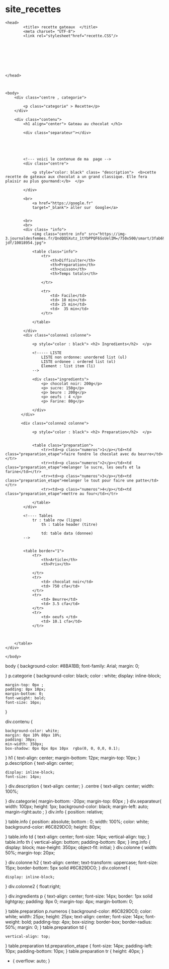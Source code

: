 # site_recettes<!DOCTYPE html>

<html  lang="fr">

    <head>
            <title> recette gateaux  </title>
            <meta charset= "UTF-8">
            <link rel="stylesheet"href="recette.CSS"/>


            
                



            
    </head>



    <body>
        <div class="centre , categorie">

            <p class="categorie" > Recette</p>
        </div>

        <div class="contenu">
            <h1 align="center"> Gateau au chocolat </h1>

            <div class="separateur"></div>


            


            <!--- voici le contenue de ma  page -->
            <div class="centre">

                <p style="color: black" class= "description">  <b>cette recette de gateaux aux chocolat a un grand classique. Elle fera plaisir au plus gourmand:</b>  </p>

            </div>

            <br>
                <a href="https://google.fr"
                target="_blank"> aller sur  Google</a>
            
            
            <br>
            <br>
            <div class= "info">
                <img class="centre info" src="https://img-3.journaldesfemmes.fr/QndQQSXutz_1tYbPPQF6SsUelIM=/750x500/smart/3fab692feaaf4aeda820708bbb11ada6/recipe-jdf/10018954.jpg">

                <table class="info">
                    <tr>
                        <th>Difficulter</th>
                        <th>Preparation</th>
                        <th>cuisson</th>
                        <th>Temps totals</th>

                    </tr>

                    <tr>
                        <td> Facile</td>
                        <td> 10 min</td>
                        <td> 25 min</td>
                        <td>  35 min</td>
                    </tr>

                </table>
                
            </div>
            <div class="colonne1 colonne">

                <p style="color : black"> <h2> Ingredients</h2>  </p>

                <!----- LISTE 
                    LISTE non ordonne: unordered list (ul)
                    LISTE ordonee : ordered list (ol)
                    Element : list item (li)
                -->

                <div class="ingredients">
                    <p> chocolat noir: 200g</p>
                    <p> sucre: 150g</p>
                    <p> beure : 200g</p>
                    <p> oeufs : 4 </p>
                    <p> Farine: 80g</p>

                </div>
           </div>

           <div class="colonne2 colonne">

                <p style="color : black"> <h2> Preparation</h2>  </p>

               
                <table class="preparation">
                    <tr><td><p class="numeros">1</p></td><td class="preparation_etape">faire fondre le chocolat avec du beurre</td></tr>
                    <tr><td><p class="numeros">2</p></td><td class="preparation_etape">melanger le sucre, les oeufs et la farine</td></tr>
                    <tr><td><p class="numeros">3</p></td><td class="preparation_etape">melanger le tout pour faire une patte</td></tr>
                    <tr><td><p class="numeros">4</p></td><td class="preparation_etape">mettre au four</td></tr>

                </table>
            </div>

            <!---- Tables 
                tr : table row (ligne)
                    th : table header (titre)
                
                    td: table data (donnee)
            -->


            <table border="1">
                <tr>
                    <th>Article</th>
                    <th>Prix</th>

                </tr>
                <tr>
                    <td> chocolat noir</td>
                    <td> 750 cfa</td>
                </tr>
                <tr>
                    <td> Beurre</td>
                    <td> 3.5 cfa</td>
                </tr>
                <tr>
                    <td> oeufs </td>
                    <td> 10.1 cfa</td>
                </tr>



        </table>
    </div>

    </body>
</html>
body {
    background-color: #8BA1BB;
    font-family: Arial;
    margin: 0;

}
p.categorie {
    background-color: black;
    color : white; 
    display: inline-block;
    
    margin-top: 0px ;
    padding: 8px 10px;
    margin-bottom: 0;
    font-weight: bold;
    font-size: 16px;
}

div.contenu {

    background-color: white;
    margin: 0px 10% 80px 10%;
    padding: 30px; 
    min-width: 350px;
    box-shadow: 0px 0px 8px 10px  rgba(0, 0, 0,0, 0.1);
}
h1 {
    text-align: center;
    margin-bottom: 12px;
    margin-top: 10px;
}
p.description {
    text-align: center;

    display: inline-block;
    font-size: 14px;
}
div.description {
    text-align: center;
}
.centre {
    text-align: center;
    width: 100%;

}
div.categorie{
    margin-bottom: -20px;
    margin-top: 60px ;
}
div.separateur{
    width: 100px;
    height: 1px;
    background-color: black;
    margin-left: auto;
    margin-right:auto ;
}
div.info {
    position: relative;


}
table.info {
    position: absolute;
    bottom : 0;
    width: 100%;
    color: white;
    background-color: #6C829DC0;
    height: 80px;


}
table.info td {
    text-align: center;
    font-size: 14px;
    vertical-align: top;
}
table.info th {
    vertical-align: bottom;
    padding-bottom: 8px;
}
img.info {
    display: block;
    max-height: 350px;
    object-fit: initial;
}
div.colonne {
    width: 50%;
    margin-top: 20px;

}
div.colonne h2 {
    text-align: center;
    text-transform: uppercase;
    font-size: 15px;
    border-bottom: 5px  solid #6C829DC0;
}
div.colonne1 {
    
    display: inline-block;

    


}
div.colonne2 {
    float:right;
    
    


}
div.ingredients p  {
    text-align: center;
    font-size: 14px;
    border: 1px solid lightgray;
    padding: 8px 0;
    margin-top: 4px;
    margin-bottom: 0;


}
table.preparation  p.numeros {
    background-color: #6C829DC0;
    color: white;
    width: 25px;
    height: 25px;
    text-align: center;
    font-size: 14px;
    font-weight: bold;
    padding-top: 4px;
    box-sizing: border-box;
    border-radius: 50%;
    margin: 0;
}
table.preparation td {

    vertical-align: top;
}
table.preparation td.preparation_etape {
    font-size: 14px;
    padding-left: 10px;
    padding-bottom: 10px;
}
table.preparation tr {
    height: 40px;
}

* {
    overflow: auto;
}
